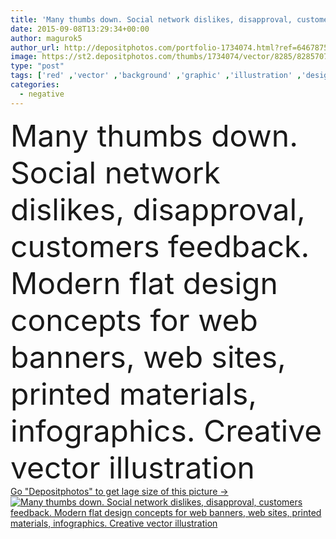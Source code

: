 ```yaml
---
title: 'Many thumbs down. Social network dislikes, disapproval, customers feedback'
date: 2015-09-08T13:29:34+00:00
author: magurok5
author_url: http://depositphotos.com/portfolio-1734074.html?ref=64678756
image: https://st2.depositphotos.com/thumbs/1734074/vector/8285/82857076/api_thumb_450.jpg?forcejpeg=true
type: "post"
tags: ['red' ,'vector' ,'background' ,'graphic' ,'illustration' ,'design' ,'business' ,'customer' ,'rate' ,'sign' ,'people' ,'success' ,'banner' ,'hand' ,'big' ,'symbol' ,'concept' ,'office' ,'suit' ,'finger' ,'thumb' ,'flat' ,'network' ,'internet' ,'down' ,'web' ,'negative' ,'bad' ,'many' ,'public' ,'team' ,'social' ,'poor' ,'gesture' ,'no' ,'review' ,'evaluation' ,'vote' ,'disappointed' ,'app' ,'unhappy' ,'complaint' ,'rejection' ,'comment' ,'estimate' ,'reject' ,'opinion' ,'feedback' ,'clients' ,'dislike' ]
categories: 
  - negative
---
```

<div aling="center">
            <font size="60"> Many thumbs down. Social network dislikes, disapproval, customers feedback. Modern flat design concepts for web banners, web sites, printed materials, infographics. Creative vector illustration</font>   
</div>
<div>
    <a href='https://depositphotos.com/82857076/stock-illustration-many-thumbs-down-social-network.html?ref=64678756' target=_blank > Go "Depositphotos" to get lage size of this picture ->
        <img href='https://depositphotos.com/82857076/stock-illustration-many-thumbs-down-social-network.html?ref=64678756' src='https://st2.depositphotos.com/1734074/8285/v/950/depositphotos_82857076-stock-illustration-many-thumbs-down-social-network.jpg?forcejpeg=true' alt='Many thumbs down. Social network dislikes, disapproval, customers feedback. Modern flat design concepts for web banners, web sites, printed materials, infographics. Creative vector illustration' >
    </a>
</div>
